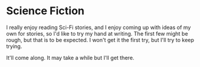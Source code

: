 # Science Fiction
I really enjoy reading Sci-Fi stories, and I enjoy coming up with ideas of my own for stories, so I'd like to try my hand at writing.
The first few might be rough, but that is to be expected. I won't get it the first try, but I'll try to keep trying.

It'll come along. It may take a while but I'll get there.
